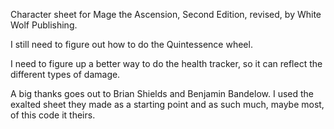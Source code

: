 Character sheet for Mage the Ascension, Second Edition, revised, by White Wolf Publishing.

I still need to figure out how to do the Quintessence wheel.

I need to figure up a better way to do the health tracker, so it can reflect the different types of damage.

A big thanks goes out to Brian Shields and Benjamin Bandelow.  I used the exalted sheet they made as a starting point and as such much, maybe most, of this code it theirs.
